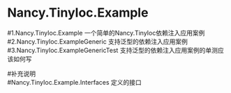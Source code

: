 # Nancy.TinyIoc.Example  
#1.Nancy.TinyIoc.Example 一个简单的Nancy.TinyIoc依赖注入应用案例  
#2.Nancy.TinyIoc.ExampleGeneric 支持泛型的依赖注入应用案例  
#3.Nancy.TinyIoc.ExampleGenericTest 支持泛型的依赖注入应用案例的单测应该如何写  
  
#补充说明  
#Nancy.TinyIoc.Example.Interfaces 定义的接口  
